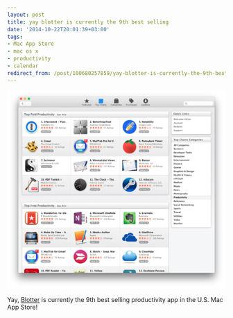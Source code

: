 ```yaml
---
layout: post
title: yay blotter is currently the 9th best selling
date: '2014-10-22T20:01:39+03:00'
tags:
- Mac App Store
- mac os x
- productivity
- calendar
redirect_from: /post/100680257859/yay-blotter-is-currently-the-9th-best-selling
---
```

![](/tumblr_files/tumblr_ndupg9oYsS1thwdtao1_1280.webp)  

Yay, [Blotter](http://wireload.net/products/blotter/) is currently the 9th best selling productivity app in the U.S. Mac App Store!
